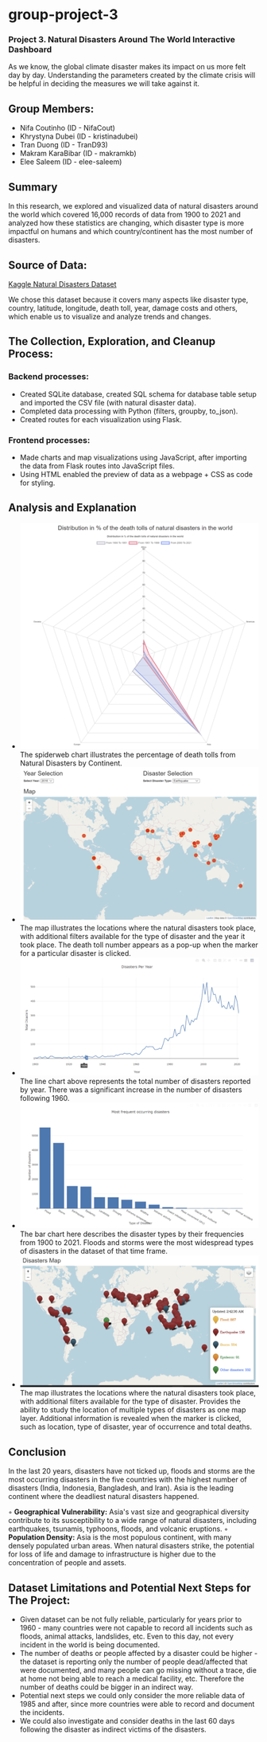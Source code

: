 # group-project-3
### Project 3. Natural Disasters Around The World Interactive Dashboard

As we know, the global climate disaster makes its impact on us more felt day by day. Understanding the parameters created by the climate crisis will be helpful in deciding the measures we will take against it.
​
## Group Members:   
* Nifa Coutinho (ID - NifaCout)
* Khrystyna Dubei (ID - kristinadubei)
* Tran Duong (ID - TranD93)
* Makram KaraBibar (ID - makramkb)
* Elee Saleem (ID - elee-saleem)
​
## Summary
In this research, we explored and visualized data of natural disasters around the world which covered 16,000 records of data from 1900 to 2021 and analyzed how these statistics are changing, which disaster type is more impactful on humans and which country/continent has the most number of disasters.
​
## Source of Data:  
[Kaggle Natural Disasters Dataset](https://www.kaggle.com/datasets/brsdincer/all-natural-disasters-19002021-eosdis "ALL NATURAL DISASTERS 1900-2021 / EOSDIS")

We chose this dataset because it covers many aspects like disaster type, country, latitude, longitude, death toll, year, damage costs and others, which enable us to visualize and analyze trends and changes.
​
## The Collection, Exploration, and Cleanup Process:
### Backend processes:
- Created SQLite database, created SQL schema for database table setup and imported the CSV file (with natural disaster data).
- Completed data processing with Python (filters, groupby, to_json).
- Created routes for each visualization using Flask.
​
### Frontend processes:
- Made charts and map visualizations using JavaScript, after importing the data from Flask routes into JavaScript files.
- Using HTML enabled the preview of data as a webpage + CSS as code for styling.
​
## Analysis and Explanation
- ![SpiderChart](images/spider-chart.png)
The spiderweb chart illustrates the percentage of death tolls from Natural Disasters by Continent.
​
- ![Map-1](images/map-1.png)
The map illustrates the locations where the natural disasters took place, with additional filters available for the type of disaster and the year it took place. The death toll number appears as a pop-up when the marker for a particular disaster is clicked.
​
- ![Linechart](images/linechart.png)
The line chart above represents the total number of disasters reported by year. There was  a significant increase in the number of disasters following 1960.
​
- ![BarChart](images/bar-chart.png)
The bar chart here describes the disaster types by their frequencies from 1900 to 2021. Floods and storms were the most widespread types of disasters in the dataset of that time frame.
​
- ![Map-2](images/map2.png)
The map illustrates the locations where the natural disasters took place, with additional filters available for the type of disaster. Provides the ability to study the location of multiple types of disasters as one map layer. Additional information is revealed when the marker is clicked, such as location, type of disaster, year of occurrence and total deaths.

## Conclusion 
In the last 20 years, disasters have not ticked up, floods and storms are the most occurring disasters in the five countries with the highest number of 
disasters (India, Indonesia, Bangladesh, and Iran). Asia is the leading continent where the deadliest natural disasters happened.

◦  **Geographical Vulnerability:** Asia's vast size and geographical diversity contribute to its susceptibility to a wide range of natural disasters, including earthquakes, tsunamis, typhoons, floods, and volcanic eruptions.
◦ **Population Density:** Asia is the most populous continent, with many densely populated urban areas. When natural disasters strike, the potential for loss of life and damage to infrastructure is higher due to the concentration of people and assets.
​
## Dataset Limitations and Potential Next Steps for The Project:
- Given dataset can be not fully reliable, particularly for years prior to 1960 - many countries were not capable to record all incidents such as floods, animal attacks, landslides, etc. Even to this day, not every incident in the world is being documented.
- The number of deaths or people affected by a disaster could be higher - the dataset is reporting only the number of people dead/affected that were documented, and many people can go missing without a trace, die at home not being able to reach a medical facility, etc. Therefore the number of deaths could be bigger in an indirect way.
- Potential next steps we could only consider the more reliable data of 1985 and after, since more countries were able to record and document the incidents.
- We could also investigate and consider deaths in the last 60 days following the disaster as indirect victims of the disasters.

